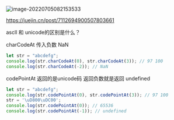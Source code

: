 ![image-20220705082153533](C:\Users\huawei\AppData\Roaming\Typora\typora-user-images\image-20220705082153533.png)





https://juejin.cn/post/7112694900507803661

ascll 和 unicode的区别是什么？



charCodeAt 传入负数 NaN

```js
let str = "abcdefg";
console.log(str.charCodeAt(0), str.charCodeAt(3)); // 97 100
console.log(str.charCodeAt(-2)); // NaN
```



codePointAt 返回的是unicode码 返回负数就是返回 undefined

```js
let str = "abcdefg";
console.log(str.codePointAt(0), str.codePointAt(3)); // 97 100
str = '\uD800\uDC00';
console.log(str.codePointAt(0)); // 65536
console.log(str.codePointAt(-1)); // undefined
```






